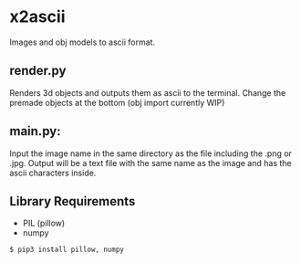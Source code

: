 # x2ascii
Images and obj models to ascii format. 
## render.py
Renders 3d objects and outputs them as ascii to the terminal. 
Change the premade objects at the bottom (obj import currently WIP) 

## main.py:
Input the image name in the same directory as the file including the .png or .jpg.
Output will be a text file with the same name as the image and has the ascii characters inside. 


## Library Requirements
- PIL (pillow)
- numpy
```
$ pip3 install pillow, numpy
```
